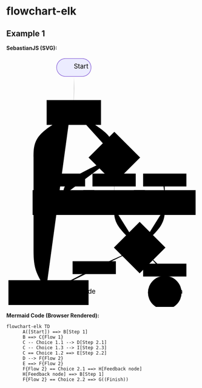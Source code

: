 # flowchart-elk

## Example 1

**SebastianJS (SVG):**

<svg id="graph" xmlns="http://www.w3.org/2000/svg" xmlns:xlink="http://www.w3.org/1999/xlink" class="flowchart" style="max-width: 28186px;" viewBox="-46 -4 415 545" role="graphics-document document" aria-roledescription="flowchart-elk"><style>#graph{font-family:"trebuchet ms",verdana,arial,sans-serif;font-size:16px;fill:#333;}@keyframes edge-animation-frame{from{stroke-dashoffset:0;}}@keyframes dash{to{stroke-dashoffset:0;}}#graph .edge-animation-slow{stroke-dasharray:9,5!important;stroke-dashoffset:900;animation:dash 50s linear infinite;stroke-linecap:round;}#graph .edge-animation-fast{stroke-dasharray:9,5!important;stroke-dashoffset:900;animation:dash 20s linear infinite;stroke-linecap:round;}#graph .error-icon{fill:#552222;}#graph .error-text{fill:#552222;stroke:#552222;}#graph .edge-thickness-normal{stroke-width:1px;}#graph .edge-thickness-thick{stroke-width:3.5px;}#graph .edge-pattern-solid{stroke-dasharray:0;}#graph .edge-thickness-invisible{stroke-width:0;fill:none;}#graph .edge-pattern-dashed{stroke-dasharray:3;}#graph .edge-pattern-dotted{stroke-dasharray:2;}#graph .marker{fill:#333333;stroke:#333333;}#graph .marker.cross{stroke:#333333;}#graph svg{font-family:"trebuchet ms",verdana,arial,sans-serif;font-size:16px;}#graph p{margin:0;}#graph .label{font-family:"trebuchet ms",verdana,arial,sans-serif;color:#333;}#graph .cluster-label text{fill:#333;}#graph .cluster-label span{color:#333;}#graph .cluster-label span p{background-color:transparent;}#graph .label text,#graph span{fill:#333;color:#333;}#graph .node rect,#graph .node circle,#graph .node ellipse,#graph .node polygon,#graph .node path{fill:#ECECFF;stroke:#9370DB;stroke-width:1px;}#graph .rough-node .label text,#graph .node .label text,#graph .image-shape .label,#graph .icon-shape .label{text-anchor:middle;}#graph .node .katex path{fill:#000;stroke:#000;stroke-width:1px;}#graph .rough-node .label,#graph .node .label,#graph .image-shape .label,#graph .icon-shape .label{text-align:center;}#graph .node.clickable{cursor:pointer;}#graph .root .anchor path{fill:#333333!important;stroke-width:0;stroke:#333333;}#graph .arrowheadPath{fill:#333333;}#graph .edgePath .path{stroke:#333333;stroke-width:2.0px;}#graph .flowchart-link{stroke:#333333;fill:none;}#graph .edgeLabel{background-color:rgba(232,232,232, 0.8);text-align:center;}#graph .edgeLabel p{background-color:rgba(232,232,232, 0.8);}#graph .edgeLabel rect{opacity:0.5;background-color:rgba(232,232,232, 0.8);fill:rgba(232,232,232, 0.8);}#graph .labelBkg{background-color:rgba(232, 232, 232, 0.5);}#graph .cluster rect{fill:#ffffde;stroke:#aaaa33;stroke-width:1px;}#graph .cluster text{fill:#333;}#graph .cluster span{color:#333;}#graph div.mermaidTooltip{position:absolute;text-align:center;max-width:200px;padding:2px;font-family:"trebuchet ms",verdana,arial,sans-serif;font-size:12px;background:hsl(80, 100%, 96.2745098039%);border:1px solid #aaaa33;border-radius:2px;pointer-events:none;z-index:100;}#graph .flowchartTitleText{text-anchor:middle;font-size:18px;fill:#333;}#graph rect.text{fill:none;stroke-width:0;}#graph .icon-shape,#graph .image-shape{background-color:rgba(232,232,232, 0.8);text-align:center;}#graph .icon-shape p,#graph .image-shape p{background-color:rgba(232,232,232, 0.8);padding:2px;}#graph .icon-shape rect,#graph .image-shape rect{opacity:0.5;background-color:rgba(232,232,232, 0.8);fill:rgba(232,232,232, 0.8);}#graph .label-icon{display:inline-block;height:1em;overflow:visible;vertical-align:-0.125em;}#graph .node .label-icon path{fill:currentColor;stroke:revert;stroke-width:revert;}#graph :root{--mermaid-font-family:"trebuchet ms",verdana,arial,sans-serif;}</style><g><marker id="graph_flowchart-elk-pointEnd" class="marker flowchart-elk" viewBox="0 0 10 10" refX="5" refY="5" markerUnits="userSpaceOnUse" markerWidth="8" markerHeight="8" orient="auto"><path d="M 0 0 L 10 5 L 0 10 z" class="arrowMarkerPath" style="stroke-width: 1; stroke-dasharray: 1,0;"/></marker><marker id="graph_flowchart-elk-pointStart" class="marker flowchart-elk" viewBox="0 0 10 10" refX="4.5" refY="5" markerUnits="userSpaceOnUse" markerWidth="8" markerHeight="8" orient="auto"><path d="M 0 5 L 10 10 L 10 0 z" class="arrowMarkerPath" style="stroke-width: 1; stroke-dasharray: 1,0;"/></marker><marker id="graph_flowchart-elk-circleEnd" class="marker flowchart-elk" viewBox="0 0 10 10" refX="11" refY="5" markerUnits="userSpaceOnUse" markerWidth="11" markerHeight="11" orient="auto"><circle cx="5" cy="5" r="5" class="arrowMarkerPath" style="stroke-width: 1; stroke-dasharray: 1,0;"/></marker><marker id="graph_flowchart-elk-circleStart" class="marker flowchart-elk" viewBox="0 0 10 10" refX="-1" refY="5" markerUnits="userSpaceOnUse" markerWidth="11" markerHeight="11" orient="auto"><circle cx="5" cy="5" r="5" class="arrowMarkerPath" style="stroke-width: 1; stroke-dasharray: 1,0;"/></marker><marker id="graph_flowchart-elk-crossEnd" class="marker cross flowchart-elk" viewBox="0 0 11 11" refX="12" refY="5.2" markerUnits="userSpaceOnUse" markerWidth="11" markerHeight="11" orient="auto"><path d="M 1,1 l 9,9 M 10,1 l -9,9" class="arrowMarkerPath" style="stroke-width: 2; stroke-dasharray: 1,0;"/></marker><marker id="graph_flowchart-elk-crossStart" class="marker cross flowchart-elk" viewBox="0 0 11 11" refX="-1" refY="5.2" markerUnits="userSpaceOnUse" markerWidth="11" markerHeight="11" orient="auto"><path d="M 1,1 l 9,9 M 10,1 l -9,9" class="arrowMarkerPath" style="stroke-width: 2; stroke-dasharray: 1,0;"/></marker><g class="root"><g class="clusters"/><g class="edgePaths"><path d="M101,41.046L100.917,45.705C100.833,50.364,100.667,59.682,100.583,69.841C100.5,80,100.5,91,100.5,96.5L100.5,102" id="L_A_B_0" class=" edge-thickness-thick edge-pattern-solid edge-thickness-normal edge-pattern-solid flowchart-link" style="" marker-end="url(#graph_flowchart-elk-pointEnd)"/><path d="M105.5,120.8L119.25,128.5C133,136.2,160.5,151.6,174.25,166.8C188,182,188,197,188,204.5L188,212" id="L_B_C_0" class=" edge-thickness-thick edge-pattern-solid edge-thickness-normal edge-pattern-solid flowchart-link" style="" marker-end="url(#graph_flowchart-elk-pointEnd)"/><path d="M292.965,263.035L293.805,263.362C294.644,263.69,296.322,264.345,297.161,270.172C298,276,298,287,298,292.5L298,298" id="L_C_D_0" class=" edge-thickness-normal edge-pattern-solid edge-thickness-normal edge-pattern-solid flowchart-link" style="" marker-end="url(#graph_flowchart-elk-pointEnd)"/><path d="M188,216L169.667,224.167C151.333,232.333,114.667,248.667,96.333,262.333C78,276,78,287,78,292.5L78,298" id="L_C_I_0" class=" edge-thickness-normal edge-pattern-solid edge-thickness-normal edge-pattern-solid flowchart-link" style="" marker-end="url(#graph_flowchart-elk-pointEnd)"/><path d="M188.5,265.5L188.417,265.417C188.333,265.333,188.167,265.167,188.083,270.583C188,276,188,287,188,292.5L188,298" id="L_C_E_0" class=" edge-thickness-thick edge-pattern-solid edge-thickness-normal edge-pattern-solid flowchart-link" style="" marker-end="url(#graph_flowchart-elk-pointEnd)"/><path d="M298,326L298,332.167C298,338.333,298,350.667,289.331,364.557C280.662,378.446,263.324,393.893,254.656,401.616L245.987,409.339" id="L_D_F_0" class=" edge-thickness-normal edge-pattern-solid edge-thickness-normal edge-pattern-solid flowchart-link" style="" marker-end="url(#graph_flowchart-elk-pointEnd)"/><path d="M188,326L188,332.167C188,338.333,188,350.667,196.669,364.557C205.338,378.446,222.676,393.893,231.344,401.616L240.013,409.339" id="L_E_F_0" class=" edge-thickness-thick edge-pattern-solid edge-thickness-normal edge-pattern-solid flowchart-link" style="" marker-end="url(#graph_flowchart-elk-pointEnd)"/><path d="M243,412L224.667,420.167C206.333,428.333,169.667,444.667,138.165,460.208C106.663,475.749,80.327,490.497,67.158,497.871L53.99,505.246" id="L_F_H_0" class=" edge-thickness-thick edge-pattern-solid edge-thickness-normal edge-pattern-solid flowchart-link" style="" marker-end="url(#graph_flowchart-elk-pointEnd)"/><path d="M40.5,502.462L35.917,495.551C31.333,488.641,22.167,474.821,17.583,459.744C13,444.667,13,428.333,13,412C13,395.667,13,379.333,13,363C13,346.667,13,330.333,13,314C13,297.667,13,281.333,13,265C13,248.667,13,232.333,13,216C13,199.667,13,183.333,26.168,167.792C39.337,152.251,65.673,137.503,78.842,130.129L92.01,122.754" id="L_H_B_0" class=" edge-thickness-thick edge-pattern-solid edge-thickness-normal edge-pattern-solid flowchart-link" style="" marker-end="url(#graph_flowchart-elk-pointEnd)"/><path d="M264.125,430.875L269.771,435.896C275.417,440.917,286.708,450.958,292.354,457.396C298,463.833,298,466.667,298,468.083L298,469.5" id="L_F_G_0" class=" edge-thickness-thick edge-pattern-solid edge-thickness-normal edge-pattern-solid flowchart-link" style="" marker-end="url(#graph_flowchart-elk-pointEnd)"/></g><g class="edgeLabels"><g><rect class="background" style="stroke: none"/></g><g><rect class="background" style="stroke: none"/></g><g><rect class="background" style="stroke: none"/></g><g><rect class="background" style="stroke: none"/></g><g><rect class="background" style="stroke: none"/></g><g class="edgeLabel"><g class="label" transform="translate(-5, -12)"><text y="-10.1"><tspan class="text-outer-tspan" x="0" y="-0.1em" dy="1.1em"/></text></g></g><g class="edgeLabel"><g class="label" transform="translate(-5, -12)"><text y="-10.1"><tspan class="text-outer-tspan" x="0" y="-0.1em" dy="1.1em"/></text></g></g><g class="edgeLabel" transform="translate(298, 265)"><g class="label" transform="translate(-45, -12)"><g><rect class="background" style="" x="-2" y="-2" width="94" height="28"/><text y="-10.1" style=""><tspan class="text-outer-tspan" x="0" y="-0.1em" dy="1.1em"><tspan font-style="normal" class="text-inner-tspan" font-weight="normal">Choice</tspan><tspan font-style="normal" class="text-inner-tspan" font-weight="normal"> 1.1</tspan></tspan></text></g></g></g><g class="edgeLabel" transform="translate(78, 265)"><g class="label" transform="translate(-45, -12)"><g><rect class="background" style="" x="-2" y="-2" width="94" height="28"/><text y="-10.1" style=""><tspan class="text-outer-tspan" x="0" y="-0.1em" dy="1.1em"><tspan font-style="normal" class="text-inner-tspan" font-weight="normal">Choice</tspan><tspan font-style="normal" class="text-inner-tspan" font-weight="normal"> 1.3</tspan></tspan></text></g></g></g><g class="edgeLabel" transform="translate(188, 265)"><g class="label" transform="translate(-45, -12)"><g><rect class="background" style="" x="-2" y="-2" width="94" height="28"/><text y="-10.1" style=""><tspan class="text-outer-tspan" x="0" y="-0.1em" dy="1.1em"><tspan font-style="normal" class="text-inner-tspan" font-weight="normal">Choice</tspan><tspan font-style="normal" class="text-inner-tspan" font-weight="normal"> 1.2</tspan></tspan></text></g></g></g><g class="edgeLabel"><g class="label" transform="translate(-5, -12)"><text y="-10.1"><tspan class="text-outer-tspan" x="0" y="-0.1em" dy="1.1em"/></text></g></g><g class="edgeLabel"><g class="label" transform="translate(-5, -12)"><text y="-10.1"><tspan class="text-outer-tspan" x="0" y="-0.1em" dy="1.1em"/></text></g></g><g class="edgeLabel" transform="translate(144.81338, 455.73768)"><g class="label" transform="translate(-45, -12)"><g><rect class="background" style="" x="-2" y="-2" width="94" height="28"/><text y="-10.1" style=""><tspan class="text-outer-tspan" x="0" y="-0.1em" dy="1.1em"><tspan font-style="normal" class="text-inner-tspan" font-weight="normal">Choice</tspan><tspan font-style="normal" class="text-inner-tspan" font-weight="normal"> 2.1</tspan></tspan></text></g></g></g><g class="edgeLabel"><g class="label" transform="translate(-5, -12)"><text y="-10.1"><tspan class="text-outer-tspan" x="0" y="-0.1em" dy="1.1em"/></text></g></g><g class="edgeLabel" transform="translate(298, 461)"><g class="label" transform="translate(-45, -12)"><g><rect class="background" style="" x="-2" y="-2" width="94" height="28"/><text y="-10.1" style=""><tspan class="text-outer-tspan" x="0" y="-0.1em" dy="1.1em"><tspan font-style="normal" class="text-inner-tspan" font-weight="normal">Choice</tspan><tspan font-style="normal" class="text-inner-tspan" font-weight="normal"> 2.2</tspan></tspan></text></g></g></g></g><g class="nodes"><g class="node default  " id="flowchart-A-0" transform="translate(100.5, 20)"><g class="basic label-container outer-path"><path d="M-17.875 -19.5 C-4.809757692532241 -19.5, 8.255484614935519 -19.5, 17.875 -19.5 C17.875 -19.5, 17.875 -19.5, 17.875 -19.5 C18.33308730344323 -19.48531003179142, 18.791174606886457 -19.470620063582842, 19.1243692896239 -19.45993515863156 C19.617263472346327 -19.412386249616308, 20.110157655068754 -19.36483734060106, 20.368604652847864 -19.3399052695533 C20.761110982080858 -19.276447890174953, 21.153617311313848 -19.212990510796608, 21.60259325967676 -19.140403561325773 C21.85688480245162 -19.08236317609481, 22.111176345226482 -19.02432279086384, 22.82126438623539 -18.862249829261074 C23.06625026085407 -18.789539307631347, 23.311236135472743 -18.716828786001624, 24.019610251460602 -18.50658706670804 C24.402755180201314 -18.36558619117856, 24.78590010894203 -18.224585315649083, 25.192706595147794 -18.074876768247425 C25.620820821255126 -17.88536329990701, 26.04893504736246 -17.695849831566594, 26.33573291279238 -17.568892924097174 C26.67234346626547 -17.393283413959615, 27.008954019738557 -17.217673903822053, 27.443992264076783 -16.990714730406097 C27.84164348463971 -16.749656223642887, 28.239294705202642 -16.50859771687968, 28.512930573605697 -16.342718045390892 C28.845284351848402 -16.11088243705196, 29.177638130091108 -15.879046828713026, 29.538155344578712 -15.627565626425154 C29.851147296064415 -15.377962874180932, 30.16413924755012 -15.12836012193671, 30.51545370850187 -14.848196188198123 C30.87167973459637 -14.524681136523265, 31.227905760690867 -14.201166084848406, 31.440809736767985 -14.007812326905688 C31.702987369646845 -13.73709239577429, 31.96516500252571 -13.466372464642893, 32.31042094296865 -13.10986736009568 C32.529592873078855 -12.852415539752116, 32.748764803189054 -12.59496371940855, 33.120713908126575 -12.158051136245305 C33.39863064153033 -11.78566803221954, 33.67654737493409 -11.413284928193775, 33.868358964640635 -11.156274872382312 C34.053461643314634 -10.871907450910184, 34.23856432198863 -10.587540029438056, 34.55028387860425 -10.108655082055241 C34.776695700788885 -9.706637965083344, 35.003107522973515 -9.304620848111446, 35.163686474273504 -9.019496659696287 C35.308029992211196 -8.71976425624214, 35.452373510148895 -8.420031852787993, 35.70604614880834 -7.893275190886684 C35.8749129844093 -7.476170842134148, 36.043779820010265 -7.0590664933816125, 36.175134229970325 -6.734618561215508 C36.26229788253381 -6.472095527336349, 36.3494615350973 -6.20957249345719, 36.56902313421488 -5.548287939305138 C36.64864945027516 -5.24463828590361, 36.72827576633544 -4.940988632502083, 36.88609428754556 -4.339158212148133 C36.965851659960315 -3.9296209615249986, 37.04560903237507 -3.520083710901864, 37.125044776581774 -3.1121979531509023 C37.1701586239121 -2.762303861993667, 37.215272471242436 -2.4124097708364314, 37.28489270250937 -1.872449005199798 C37.30808722510281 -1.511175593525262, 37.33128174769625 -1.149902181850726, 37.36498121591342 -0.6250057626472757 C37.36498121591342 -0.262436801386151, 37.36498121591342 0.1001321598749737, 37.36498121591342 0.625005762647271 C37.338527245171285 1.0370477102167854, 37.31207327442916 1.4490896577863, 37.28489270250937 1.8724490051997846 C37.22272054412064 2.354643988381391, 37.16054838573192 2.836838971562998, 37.125044776581774 3.1121979531508885 C37.071144219886314 3.3889659198954023, 37.01724366319085 3.6657338866399165, 36.88609428754556 4.339158212148129 C36.78681343574684 4.717759128649991, 36.687532583948126 5.0963600451518545, 36.56902313421489 5.548287939305125 C36.418211200900316 6.002509453830178, 36.26739926758575 6.456730968355229, 36.175134229970325 6.734618561215495 C36.07368024715679 6.985211860244247, 35.972226264343256 7.235805159272999, 35.70604614880834 7.893275190886679 C35.495793298138956 8.32986973399199, 35.28554044746957 8.766464277097299, 35.163686474273504 9.019496659696284 C34.97573729189579 9.353219464926374, 34.78778810951808 9.686942270156463, 34.55028387860425 10.108655082055236 C34.40490099894723 10.332002225977831, 34.259518119290206 10.555349369900425, 33.86835896464064 11.156274872382301 C33.71085483847354 11.36731605252514, 33.55335071230644 11.57835723266798, 33.12071390812658 12.158051136245302 C32.85363518638165 12.471777000016683, 32.58655646463672 12.785502863788064, 32.31042094296866 13.10986736009567 C31.976123989909556 13.455056410419473, 31.64182703685045 13.800245460743277, 31.44080973676799 14.007812326905684 C31.10143405159593 14.316024344790375, 30.762058366423872 14.624236362675065, 30.515453708501887 14.848196188198111 C30.12985725334419 15.155699100033761, 29.744260798186495 15.463202011869411, 29.538155344578715 15.627565626425152 C29.188982465609538 15.871133511343738, 28.839809586640364 16.114701396262323, 28.512930573605708 16.34271804539089 C28.108995548134487 16.587585831617236, 27.70506052266327 16.832453617843587, 27.443992264076787 16.990714730406093 C27.101482813049504 17.169401691619253, 26.75897336202222 17.348088652832413, 26.335732912792388 17.56889292409717 C25.965763725041178 17.732667308768608, 25.595794537289972 17.89644169344005, 25.192706595147804 18.07487676824742 C24.746756373036074 18.2389905723032, 24.30080615092434 18.403104376358982, 24.019610251460616 18.506587066708033 C23.76299254418672 18.582749855213095, 23.506374836912823 18.658912643718153, 22.821264386235413 18.86224982926107 C22.378772958596752 18.963245610093175, 21.93628153095809 19.06424139092528, 21.602593259676766 19.140403561325773 C21.249968177349373 19.19741324998811, 20.897343095021984 19.254422938650446, 20.36860465284788 19.3399052695533 C20.06841450400754 19.36886425218045, 19.7682243551672 19.397823234807603, 19.1243692896239 19.45993515863156 C18.755824430054634 19.471753674948893, 18.38727957048537 19.48357219126623, 17.875000000000004 19.5 C17.875000000000004 19.5, 17.875 19.5, 17.875 19.5 C6.332893193379096 19.5, -5.209213613241808 19.5, -17.874999999999996 19.5 C-18.227191194243634 19.488705913899178, -18.57938238848727 19.47741182779836, -19.124369289623893 19.45993515863156 C-19.517968773736314 19.42196508977187, -19.91156825784874 19.38399502091218, -20.36860465284787 19.3399052695533 C-20.714609069998843 19.283965958692658, -21.060613487149816 19.22802664783202, -21.60259325967676 19.140403561325773 C-21.972372433160142 19.056003878012806, -22.342151606643526 18.971604194699843, -22.821264386235388 18.862249829261074 C-23.17207506423453 18.758131061473755, -23.522885742233676 18.654012293686435, -24.01961025146059 18.506587066708043 C-24.338024046818013 18.389407846631652, -24.65643784217544 18.272228626555265, -25.192706595147797 18.074876768247425 C-25.490364933801946 17.94311225144613, -25.78802327245609 17.811347734644833, -26.33573291279238 17.568892924097174 C-26.60272894122581 17.429601267082575, -26.869724969659238 17.290309610067972, -27.443992264076783 16.990714730406097 C-27.86224341743307 16.737168423324913, -28.280494570789354 16.48362211624373, -28.512930573605686 16.3427180453909 C-28.754975619439378 16.173877899378475, -28.99702066527307 16.005037753366054, -29.538155344578712 15.627565626425156 C-29.89665103414851 15.341674853964197, -30.255146723718305 15.055784081503235, -30.51545370850187 14.848196188198125 C-30.75941185655148 14.626639852918354, -31.00337000460109 14.405083517638582, -31.440809736767974 14.007812326905695 C-31.633285344610194 13.809065459267314, -31.825760952452413 13.610318591628936, -32.310420942968655 13.109867360095677 C-32.56305255978394 12.81311188783821, -32.815684176599234 12.516356415580741, -33.120713908126575 12.158051136245307 C-33.297848968341576 11.920706292893165, -33.474984028556584 11.683361449541025, -33.868358964640635 11.156274872382316 C-34.12534630222761 10.761473311086158, -34.3823336398146 10.366671749790001, -34.55028387860425 10.108655082055252 C-34.74101144969212 9.769998966327908, -34.931739020779986 9.431342850600565, -35.163686474273504 9.019496659696289 C-35.33050144685298 8.673101799866384, -35.49731641943245 8.326706940036479, -35.70604614880834 7.893275190886686 C-35.86517942590858 7.500212919816483, -36.02431270300882 7.10715064874628, -36.175134229970325 6.73461856121551 C-36.26163988265277 6.47407731813999, -36.34814553533522 6.2135360750644715, -36.56902313421488 5.5482879393051325 C-36.68206270513627 5.117219063721933, -36.79510227605766 4.6861501881387335, -36.88609428754556 4.339158212148136 C-36.94858485192769 4.018282371431339, -37.01107541630983 3.697406530714542, -37.125044776581774 3.112197953150904 C-37.17766060278452 2.704119995292505, -37.23027642898727 2.296042037434106, -37.28489270250937 1.872449005199809 C-37.31441658997321 1.4125906266973738, -37.34394047743706 0.9527322481949384, -37.36498121591342 0.6250057626472781 C-37.36498121591342 0.33807870285355246, -37.36498121591342 0.05115164305982678, -37.36498121591342 -0.6250057626472687 C-37.34778541422142 -0.8928442542014494, -37.330589612529415 -1.1606827457556301, -37.28489270250937 -1.8724490051997822 C-37.24519835781506 -2.1803105041138506, -37.20550401312076 -2.4881720030279193, -37.125044776581774 -3.112197953150895 C-37.03370439770292 -3.5812114938979156, -36.94236401882406 -4.050225034644936, -36.88609428754556 -4.339158212148126 C-36.79777126924165 -4.6759721603792075, -36.70944825093775 -5.012786108610289, -36.56902313421489 -5.548287939305123 C-36.47038727701434 -5.8453634257035345, -36.37175141981379 -6.142438912101946, -36.17513422997033 -6.734618561215485 C-36.0109712946166 -7.140104185413643, -35.846808359262866 -7.5455898096117995, -35.70604614880834 -7.893275190886678 C-35.56819885082149 -8.179518054616059, -35.43035155283464 -8.465760918345442, -35.163686474273504 -9.019496659696282 C-35.032969739653 -9.251597458519683, -34.9022530050325 -9.483698257343084, -34.55028387860425 -10.108655082055243 C-34.35420751001618 -10.409881038083713, -34.15813114142812 -10.711106994112182, -33.86835896464064 -11.156274872382308 C-33.57975019217314 -11.542984334688699, -33.29114141970563 -11.92969379699509, -33.12071390812658 -12.158051136245302 C-32.844644914122675 -12.48233748537306, -32.56857592011877 -12.806623834500819, -32.31042094296866 -13.109867360095668 C-31.964757765611154 -13.466792970191943, -31.619094588253645 -13.823718580288215, -31.440809736767996 -14.007812326905677 C-31.24593159254039 -14.184795501300043, -31.051053448312782 -14.36177867569441, -30.515453708501887 -14.848196188198107 C-30.317080103931886 -15.006393858899365, -30.118706499361885 -15.164591529600623, -29.53815534457872 -15.627565626425149 C-29.23075792922942 -15.841992756353182, -28.923360513880116 -16.056419886281216, -28.51293057360571 -16.342718045390885 C-28.253970120932298 -16.499701393622047, -27.99500966825888 -16.656684741853212, -27.44399226407679 -16.99071473040609 C-27.136106325263654 -17.151338627474548, -26.82822038645052 -17.311962524543006, -26.335732912792388 -17.56889292409717 C-26.039116606430856 -17.700196164113315, -25.742500300069324 -17.83149940412946, -25.192706595147804 -18.07487676824742 C-24.779751369992205 -18.22684810842094, -24.366796144836602 -18.378819448594452, -24.01961025146062 -18.506587066708033 C-23.653923627778067 -18.615120937088758, -23.28823700409551 -18.72365480746948, -22.821264386235413 -18.862249829261067 C-22.520393217618107 -18.930921710130107, -22.2195220490008 -18.999593590999144, -21.602593259676766 -19.140403561325773 C-21.27718136602575 -19.193013632684345, -20.951769472374735 -19.245623704042917, -20.368604652847882 -19.3399052695533 C-19.914603332851662 -19.38370223087686, -19.460602012855443 -19.427499192200425, -19.124369289623903 -19.45993515863156 C-18.676914741052407 -19.474284155086803, -18.22946019248091 -19.488633151542047, -17.875000000000007 -19.5 C-17.875000000000004 -19.5, -17.875000000000004 -19.5, -17.875 -19.5" stroke="none" stroke-width="0" fill="#ECECFF" style=""/><path d="M-17.875 -19.5 C-5.62537700998384 -19.5, 6.62424598003232 -19.5, 17.875 -19.5 M-17.875 -19.5 C-7.610295647140838 -19.5, 2.6544087057183248 -19.5, 17.875 -19.5 M17.875 -19.5 C17.875 -19.5, 17.875 -19.5, 17.875 -19.5 M17.875 -19.5 C17.875 -19.5, 17.875 -19.5, 17.875 -19.5 M17.875 -19.5 C18.350488090841544 -19.484752022408134, 18.825976181683085 -19.469504044816272, 19.1243692896239 -19.45993515863156 M17.875 -19.5 C18.331395548780137 -19.485364283070666, 18.787791097560277 -19.470728566141332, 19.1243692896239 -19.45993515863156 M19.1243692896239 -19.45993515863156 C19.414472184184962 -19.43194928129303, 19.704575078746025 -19.4039634039545, 20.368604652847864 -19.3399052695533 M19.1243692896239 -19.45993515863156 C19.45202812996138 -19.428326304371613, 19.77968697029886 -19.396717450111662, 20.368604652847864 -19.3399052695533 M20.368604652847864 -19.3399052695533 C20.63517207403674 -19.296808716156708, 20.901739495225613 -19.253712162760117, 21.60259325967676 -19.140403561325773 M20.368604652847864 -19.3399052695533 C20.78468663659412 -19.272636361185178, 21.200768620340376 -19.20536745281706, 21.60259325967676 -19.140403561325773 M21.60259325967676 -19.140403561325773 C21.96622325105321 -19.057407388701552, 22.329853242429667 -18.97441121607733, 22.82126438623539 -18.862249829261074 M21.60259325967676 -19.140403561325773 C22.049929878399794 -19.038301897246487, 22.497266497122826 -18.9362002331672, 22.82126438623539 -18.862249829261074 M22.82126438623539 -18.862249829261074 C23.287697708227036 -18.723814867652422, 23.754131030218684 -18.585379906043773, 24.019610251460602 -18.50658706670804 M22.82126438623539 -18.862249829261074 C23.148071560785038 -18.765255175300606, 23.47487873533468 -18.668260521340137, 24.019610251460602 -18.50658706670804 M24.019610251460602 -18.50658706670804 C24.365480239504773 -18.379303713920663, 24.71135022754894 -18.252020361133287, 25.192706595147794 -18.074876768247425 M24.019610251460602 -18.50658706670804 C24.34468490111256 -18.386956590679, 24.66975955076452 -18.267326114649958, 25.192706595147794 -18.074876768247425 M25.192706595147794 -18.074876768247425 C25.481220417676237 -17.947160257472547, 25.769734240204677 -17.81944374669767, 26.33573291279238 -17.568892924097174 M25.192706595147794 -18.074876768247425 C25.5926050615546 -17.89785357973566, 25.992503527961407 -17.720830391223895, 26.33573291279238 -17.568892924097174 M26.33573291279238 -17.568892924097174 C26.588161413345546 -17.43720113704676, 26.84058991389871 -17.305509349996345, 27.443992264076783 -16.990714730406097 M26.33573291279238 -17.568892924097174 C26.671977652530924 -17.39347425875061, 27.008222392269467 -17.21805559340405, 27.443992264076783 -16.990714730406097 M27.443992264076783 -16.990714730406097 C27.7388504992914 -16.81196993543967, 28.033708734506018 -16.633225140473243, 28.512930573605697 -16.342718045390892 M27.443992264076783 -16.990714730406097 C27.701275792636952 -16.834747943427082, 27.958559321197125 -16.678781156448064, 28.512930573605697 -16.342718045390892 M28.512930573605697 -16.342718045390892 C28.817139897534606 -16.130514790027473, 29.121349221463518 -15.918311534664051, 29.538155344578712 -15.627565626425154 M28.512930573605697 -16.342718045390892 C28.801211154709645 -16.141625991478, 29.08949173581359 -15.940533937565114, 29.538155344578712 -15.627565626425154 M29.538155344578712 -15.627565626425154 C29.85873921530641 -15.371908520614896, 30.17932308603411 -15.11625141480464, 30.51545370850187 -14.848196188198123 M29.538155344578712 -15.627565626425154 C29.78877900616067 -15.427699925689273, 30.03940266774263 -15.227834224953392, 30.51545370850187 -14.848196188198123 M30.51545370850187 -14.848196188198123 C30.745647036512608 -14.639140698280476, 30.975840364523346 -14.43008520836283, 31.440809736767985 -14.007812326905688 M30.51545370850187 -14.848196188198123 C30.81397156583243 -14.5770901685202, 31.112489423162987 -14.305984148842276, 31.440809736767985 -14.007812326905688 M31.440809736767985 -14.007812326905688 C31.687332363872958 -13.753257474535706, 31.933854990977935 -13.498702622165723, 32.31042094296865 -13.10986736009568 M31.440809736767985 -14.007812326905688 C31.70923355563906 -13.730642695915922, 31.977657374510134 -13.453473064926158, 32.31042094296865 -13.10986736009568 M32.31042094296865 -13.10986736009568 C32.60252156591459 -12.766749347387078, 32.89462218886053 -12.423631334678475, 33.120713908126575 -12.158051136245305 M32.31042094296865 -13.10986736009568 C32.603141141262576 -12.766021558928498, 32.895861339556504 -12.422175757761314, 33.120713908126575 -12.158051136245305 M33.120713908126575 -12.158051136245305 C33.368584003118784 -11.825927790385945, 33.61645409811099 -11.493804444526587, 33.868358964640635 -11.156274872382312 M33.120713908126575 -12.158051136245305 C33.333628779522705 -11.872764605518308, 33.54654365091884 -11.587478074791308, 33.868358964640635 -11.156274872382312 M33.868358964640635 -11.156274872382312 C34.030109485667815 -10.907782635988037, 34.191860006695 -10.65929039959376, 34.55028387860425 -10.108655082055241 M33.868358964640635 -11.156274872382312 C34.08322794763264 -10.826178414105836, 34.29809693062465 -10.49608195582936, 34.55028387860425 -10.108655082055241 M34.55028387860425 -10.108655082055241 C34.766011192701015 -9.72560939111712, 34.981738506797775 -9.342563700179, 35.163686474273504 -9.019496659696287 M34.55028387860425 -10.108655082055241 C34.71292971682318 -9.819860926620496, 34.87557555504212 -9.531066771185749, 35.163686474273504 -9.019496659696287 M35.163686474273504 -9.019496659696287 C35.328581303034184 -8.677089019590598, 35.493476131794864 -8.334681379484909, 35.70604614880834 -7.893275190886684 M35.163686474273504 -9.019496659696287 C35.32033841398707 -8.6942055550665, 35.47699035370064 -8.368914450436712, 35.70604614880834 -7.893275190886684 M35.70604614880834 -7.893275190886684 C35.81555535868362 -7.622785325278205, 35.9250645685589 -7.352295459669724, 36.175134229970325 -6.734618561215508 M35.70604614880834 -7.893275190886684 C35.83402591615551 -7.577162691218706, 35.962005683502674 -7.261050191550726, 36.175134229970325 -6.734618561215508 M36.175134229970325 -6.734618561215508 C36.28588031708121 -6.401068991830281, 36.396626404192084 -6.067519422445055, 36.56902313421488 -5.548287939305138 M36.175134229970325 -6.734618561215508 C36.326529476504184 -6.278640200212278, 36.47792472303805 -5.822661839209048, 36.56902313421488 -5.548287939305138 M36.56902313421488 -5.548287939305138 C36.657433231571815 -5.2111419209045575, 36.74584332892876 -4.873995902503978, 36.88609428754556 -4.339158212148133 M36.56902313421488 -5.548287939305138 C36.63612145363433 -5.292412966763192, 36.703219773053775 -5.036537994221246, 36.88609428754556 -4.339158212148133 M36.88609428754556 -4.339158212148133 C36.947525907307714 -4.023719828246917, 37.00895752706986 -3.708281444345701, 37.125044776581774 -3.1121979531509023 M36.88609428754556 -4.339158212148133 C36.938514917848416 -4.069989354647106, 36.99093554815127 -3.800820497146079, 37.125044776581774 -3.1121979531509023 M37.125044776581774 -3.1121979531509023 C37.186546380656495 -2.635203656812783, 37.248047984731215 -2.1582093604746633, 37.28489270250937 -1.872449005199798 M37.125044776581774 -3.1121979531509023 C37.16536865028131 -2.7994539515868606, 37.20569252398084 -2.486709950022819, 37.28489270250937 -1.872449005199798 M37.28489270250937 -1.872449005199798 C37.30645715525968 -1.5365652471006896, 37.32802160801 -1.2006814890015813, 37.36498121591342 -0.6250057626472757 M37.28489270250937 -1.872449005199798 C37.30342661486892 -1.583768359894964, 37.32196052722848 -1.2950877145901298, 37.36498121591342 -0.6250057626472757 M37.36498121591342 -0.6250057626472757 C37.36498121591342 -0.19153246988637057, 37.36498121591342 0.24194082287453456, 37.36498121591342 0.625005762647271 M37.36498121591342 -0.6250057626472757 C37.36498121591342 -0.18884266123492272, 37.36498121591342 0.24732044017743027, 37.36498121591342 0.625005762647271 M37.36498121591342 0.625005762647271 C37.33538339548335 1.0860157067762486, 37.30578557505328 1.5470256509052263, 37.28489270250937 1.8724490051997846 M37.36498121591342 0.625005762647271 C37.34833402114254 0.8842992585773737, 37.33168682637167 1.1435927545074764, 37.28489270250937 1.8724490051997846 M37.28489270250937 1.8724490051997846 C37.23968867053367 2.223042550657529, 37.19448463855797 2.573636096115273, 37.125044776581774 3.1121979531508885 M37.28489270250937 1.8724490051997846 C37.230042892799986 2.2978532979857293, 37.1751930830906 2.7232575907716745, 37.125044776581774 3.1121979531508885 M37.125044776581774 3.1121979531508885 C37.06746744006735 3.407845407178107, 37.00989010355291 3.7034928612053255, 36.88609428754556 4.339158212148129 M37.125044776581774 3.1121979531508885 C37.039694828842784 3.5504518960727673, 36.95434488110379 3.988705838994646, 36.88609428754556 4.339158212148129 M36.88609428754556 4.339158212148129 C36.78354865788553 4.730209141598855, 36.681003028225504 5.12126007104958, 36.56902313421489 5.548287939305125 M36.88609428754556 4.339158212148129 C36.81867151775453 4.596270454574608, 36.751248747963494 4.853382697001088, 36.56902313421489 5.548287939305125 M36.56902313421489 5.548287939305125 C36.42707255011389 5.9758204818631615, 36.285121966012895 6.4033530244211985, 36.175134229970325 6.734618561215495 M36.56902313421489 5.548287939305125 C36.46184692784619 5.871085596678157, 36.35467072147748 6.193883254051189, 36.175134229970325 6.734618561215495 M36.175134229970325 6.734618561215495 C36.02493329480994 7.105617774999179, 35.87473235964955 7.476616988782863, 35.70604614880834 7.893275190886679 M36.175134229970325 6.734618561215495 C36.00368942346361 7.1580905479469115, 35.832244616956906 7.581562534678328, 35.70604614880834 7.893275190886679 M35.70604614880834 7.893275190886679 C35.52886772472179 8.261189979513372, 35.351689300635236 8.629104768140063, 35.163686474273504 9.019496659696284 M35.70604614880834 7.893275190886679 C35.49997108672762 8.321194466597273, 35.2938960246469 8.749113742307868, 35.163686474273504 9.019496659696284 M35.163686474273504 9.019496659696284 C34.97795000955447 9.349290560661439, 34.79221354483543 9.679084461626596, 34.55028387860425 10.108655082055236 M35.163686474273504 9.019496659696284 C35.02524996651669 9.265304697434996, 34.88681345875988 9.511112735173706, 34.55028387860425 10.108655082055236 M34.55028387860425 10.108655082055236 C34.321158314551745 10.460653477268673, 34.09203275049925 10.81265187248211, 33.86835896464064 11.156274872382301 M34.55028387860425 10.108655082055236 C34.36389558808693 10.394997548553812, 34.17750729756962 10.68134001505239, 33.86835896464064 11.156274872382301 M33.86835896464064 11.156274872382301 C33.68922302127477 11.396300716872398, 33.510087077908906 11.636326561362495, 33.12071390812658 12.158051136245302 M33.86835896464064 11.156274872382301 C33.70339563204712 11.377310709588862, 33.53843229945359 11.59834654679542, 33.12071390812658 12.158051136245302 M33.12071390812658 12.158051136245302 C32.806547755908916 12.52708857520066, 32.49238160369124 12.89612601415602, 32.31042094296866 13.10986736009567 M33.12071390812658 12.158051136245302 C32.888427402031105 12.430908083781677, 32.656140895935636 12.703765031318053, 32.31042094296866 13.10986736009567 M32.31042094296866 13.10986736009567 C32.123700568685905 13.302671476570447, 31.93698019440314 13.495475593045226, 31.44080973676799 14.007812326905684 M32.31042094296866 13.10986736009567 C32.02618519505619 13.403364106004192, 31.741949447143725 13.696860851912712, 31.44080973676799 14.007812326905684 M31.44080973676799 14.007812326905684 C31.200868160256466 14.225720918187223, 30.960926583744943 14.44362950946876, 30.515453708501887 14.848196188198111 M31.44080973676799 14.007812326905684 C31.19572417680245 14.230392547857816, 30.950638616836912 14.452972768809948, 30.515453708501887 14.848196188198111 M30.515453708501887 14.848196188198111 C30.19809292277325 15.10128296949151, 29.880732137044614 15.354369750784908, 29.538155344578715 15.627565626425152 M30.515453708501887 14.848196188198111 C30.20414467143831 15.096456860974918, 29.892835634374737 15.344717533751727, 29.538155344578715 15.627565626425152 M29.538155344578715 15.627565626425152 C29.27733132486755 15.809505171685826, 29.016507305156384 15.991444716946498, 28.512930573605708 16.34271804539089 M29.538155344578715 15.627565626425152 C29.235948874194637 15.838371777857832, 28.93374240381056 16.04917792929051, 28.512930573605708 16.34271804539089 M28.512930573605708 16.34271804539089 C28.218024779264685 16.52149167097923, 27.92311898492366 16.700265296567572, 27.443992264076787 16.990714730406093 M28.512930573605708 16.34271804539089 C28.148913507203247 16.563387330245792, 27.784896440800782 16.784056615100692, 27.443992264076787 16.990714730406093 M27.443992264076787 16.990714730406093 C27.080961821473615 17.180107479780073, 26.71793137887044 17.369500229154053, 26.335732912792388 17.56889292409717 M27.443992264076787 16.990714730406093 C27.212908939630616 17.11127075275373, 26.981825615184444 17.23182677510136, 26.335732912792388 17.56889292409717 M26.335732912792388 17.56889292409717 C25.934894381288945 17.746332251541176, 25.534055849785506 17.92377157898518, 25.192706595147804 18.07487676824742 M26.335732912792388 17.56889292409717 C26.022241565015275 17.707666244367672, 25.708750217238162 17.846439564638178, 25.192706595147804 18.07487676824742 M25.192706595147804 18.07487676824742 C24.923332198456855 18.174009036299317, 24.653957801765905 18.27314130435121, 24.019610251460616 18.506587066708033 M25.192706595147804 18.07487676824742 C24.87241292624189 18.192747799167016, 24.552119257335974 18.31061883008661, 24.019610251460616 18.506587066708033 M24.019610251460616 18.506587066708033 C23.554636083389177 18.644588959092424, 23.089661915317738 18.782590851476815, 22.821264386235413 18.86224982926107 M24.019610251460616 18.506587066708033 C23.62067530881595 18.624988863632726, 23.221740366171282 18.74339066055742, 22.821264386235413 18.86224982926107 M22.821264386235413 18.86224982926107 C22.3582933318966 18.96791995124543, 21.89532227755779 19.07359007322979, 21.602593259676766 19.140403561325773 M22.821264386235413 18.86224982926107 C22.489025805034082 18.938081117360916, 22.156787223832755 19.01391240546076, 21.602593259676766 19.140403561325773 M21.602593259676766 19.140403561325773 C21.31367588171798 19.18711348240642, 21.024758503759198 19.23382340348707, 20.36860465284788 19.3399052695533 M21.602593259676766 19.140403561325773 C21.266526726103592 19.19473619223899, 20.93046019253042 19.24906882315221, 20.36860465284788 19.3399052695533 M20.36860465284788 19.3399052695533 C19.975659289467924 19.377812236172623, 19.582713926087965 19.415719202791944, 19.1243692896239 19.45993515863156 M20.36860465284788 19.3399052695533 C19.906374937651382 19.38449601426574, 19.44414522245489 19.42908675897818, 19.1243692896239 19.45993515863156 M19.1243692896239 19.45993515863156 C18.776615000354806 19.47108696182576, 18.428860711085708 19.482238765019957, 17.875000000000004 19.5 M19.1243692896239 19.45993515863156 C18.728522648568408 19.472629189941465, 18.332676007512916 19.485323221251367, 17.875000000000004 19.5 M17.875000000000004 19.5 C17.875000000000004 19.5, 17.875000000000004 19.5, 17.875 19.5 M17.875000000000004 19.5 C17.875000000000004 19.5, 17.875000000000004 19.5, 17.875 19.5 M17.875 19.5 C6.159209892384547 19.5, -5.556580215230905 19.5, -17.874999999999996 19.5 M17.875 19.5 C10.317228864109747 19.5, 2.7594577282194965 19.5, -17.874999999999996 19.5 M-17.874999999999996 19.5 C-18.296547361701098 19.48648179660241, -18.7180947234022 19.472963593204817, -19.124369289623893 19.45993515863156 M-17.874999999999996 19.5 C-18.160655274372097 19.49083959134515, -18.446310548744194 19.481679182690296, -19.124369289623893 19.45993515863156 M-19.124369289623893 19.45993515863156 C-19.51089861943375 19.422647139054334, -19.897427949243603 19.38535911947711, -20.36860465284787 19.3399052695533 M-19.124369289623893 19.45993515863156 C-19.512188055242355 19.42252274873265, -19.900006820860817 19.385110338833744, -20.36860465284787 19.3399052695533 M-20.36860465284787 19.3399052695533 C-20.696945198962133 19.286821716376508, -21.025285745076395 19.233738163199718, -21.60259325967676 19.140403561325773 M-20.36860465284787 19.3399052695533 C-20.786372327341734 19.272363831777835, -21.204140001835594 19.204822394002367, -21.60259325967676 19.140403561325773 M-21.60259325967676 19.140403561325773 C-21.998401512921983 19.050062910412787, -22.39420976616721 18.9597222594998, -22.821264386235388 18.862249829261074 M-21.60259325967676 19.140403561325773 C-21.975866787902845 19.055206314345583, -22.34914031612893 18.97000906736539, -22.821264386235388 18.862249829261074 M-22.821264386235388 18.862249829261074 C-23.082906347027418 18.78459586868468, -23.34454830781945 18.70694190810828, -24.01961025146059 18.506587066708043 M-22.821264386235388 18.862249829261074 C-23.175924775621876 18.756988487341538, -23.530585165008368 18.651727145422, -24.01961025146059 18.506587066708043 M-24.01961025146059 18.506587066708043 C-24.255429422247513 18.41980343196994, -24.491248593034438 18.33301979723183, -25.192706595147797 18.074876768247425 M-24.01961025146059 18.506587066708043 C-24.403360941826655 18.365363265300836, -24.787111632192715 18.224139463893632, -25.192706595147797 18.074876768247425 M-25.192706595147797 18.074876768247425 C-25.483246620589046 17.94626331754822, -25.7737866460303 17.817649866849013, -26.33573291279238 17.568892924097174 M-25.192706595147797 18.074876768247425 C-25.557331555102785 17.913468114690488, -25.921956515057772 17.752059461133552, -26.33573291279238 17.568892924097174 M-26.33573291279238 17.568892924097174 C-26.686144461720804 17.386083443470525, -27.036556010649228 17.203273962843877, -27.443992264076783 16.990714730406097 M-26.33573291279238 17.568892924097174 C-26.737675795544266 17.359199579622217, -27.139618678296156 17.149506235147264, -27.443992264076783 16.990714730406097 M-27.443992264076783 16.990714730406097 C-27.830600102611406 16.756350786726564, -28.21720794114603 16.52198684304703, -28.512930573605686 16.3427180453909 M-27.443992264076783 16.990714730406097 C-27.70378056099995 16.83322953812578, -27.963568857923114 16.675744345845466, -28.512930573605686 16.3427180453909 M-28.512930573605686 16.3427180453909 C-28.7907902497369 16.14889516367328, -29.06864992586812 15.955072281955664, -29.538155344578712 15.627565626425156 M-28.512930573605686 16.3427180453909 C-28.728488503165526 16.19235416508233, -28.944046432725365 16.041990284773767, -29.538155344578712 15.627565626425156 M-29.538155344578712 15.627565626425156 C-29.82729756665025 15.396982398720779, -30.116439788721788 15.1663991710164, -30.51545370850187 14.848196188198125 M-29.538155344578712 15.627565626425156 C-29.84863878091349 15.379963348259405, -30.159122217248267 15.132361070093657, -30.51545370850187 14.848196188198125 M-30.51545370850187 14.848196188198125 C-30.75642437958388 14.629353000456021, -30.997395050665887 14.410509812713917, -31.440809736767974 14.007812326905695 M-30.51545370850187 14.848196188198125 C-30.84595169674489 14.548046659773398, -31.17644968498791 14.247897131348669, -31.440809736767974 14.007812326905695 M-31.440809736767974 14.007812326905695 C-31.66728101340997 13.77396214013523, -31.893752290051964 13.540111953364766, -32.310420942968655 13.109867360095677 M-31.440809736767974 14.007812326905695 C-31.76188648892181 13.676274219415264, -32.082963241075646 13.344736111924831, -32.310420942968655 13.109867360095677 M-32.310420942968655 13.109867360095677 C-32.509437786770896 12.876090850986342, -32.708454630573144 12.642314341877006, -33.120713908126575 12.158051136245307 M-32.310420942968655 13.109867360095677 C-32.49782337412809 12.889733800955385, -32.68522580528752 12.669600241815095, -33.120713908126575 12.158051136245307 M-33.120713908126575 12.158051136245307 C-33.40725537128324 11.774111680079686, -33.693796834439915 11.390172223914066, -33.868358964640635 11.156274872382316 M-33.120713908126575 12.158051136245307 C-33.31631462360293 11.895963997098765, -33.51191533907927 11.63387685795222, -33.868358964640635 11.156274872382316 M-33.868358964640635 11.156274872382316 C-34.12760435841513 10.758004330409157, -34.38684975218961 10.359733788435998, -34.55028387860425 10.108655082055252 M-33.868358964640635 11.156274872382316 C-34.07723440391961 10.835386106740899, -34.28610984319858 10.514497341099483, -34.55028387860425 10.108655082055252 M-34.55028387860425 10.108655082055252 C-34.703802729851 9.836066816197269, -34.85732158109774 9.563478550339285, -35.163686474273504 9.019496659696289 M-34.55028387860425 10.108655082055252 C-34.69423506240902 9.853055178571875, -34.8381862462138 9.5974552750885, -35.163686474273504 9.019496659696289 M-35.163686474273504 9.019496659696289 C-35.37489514763634 8.580917330316703, -35.58610382099917 8.142338000937116, -35.70604614880834 7.893275190886686 M-35.163686474273504 9.019496659696289 C-35.298957466379925 8.738603550251735, -35.434228458486345 8.457710440807181, -35.70604614880834 7.893275190886686 M-35.70604614880834 7.893275190886686 C-35.871677743517694 7.484161949685542, -36.037309338227054 7.075048708484398, -36.175134229970325 6.73461856121551 M-35.70604614880834 7.893275190886686 C-35.87989136276469 7.4638741513459514, -36.053736576721036 7.034473111805217, -36.175134229970325 6.73461856121551 M-36.175134229970325 6.73461856121551 C-36.30684864647391 6.337915724549056, -36.43856306297749 5.941212887882602, -36.56902313421488 5.5482879393051325 M-36.175134229970325 6.73461856121551 C-36.331768549683396 6.262860946529456, -36.48840286939647 5.791103331843401, -36.56902313421488 5.5482879393051325 M-36.56902313421488 5.5482879393051325 C-36.67863402613246 5.130294102762347, -36.78824491805004 4.712300266219561, -36.88609428754556 4.339158212148136 M-36.56902313421488 5.5482879393051325 C-36.68873365622332 5.091779836018532, -36.80844417823175 4.63527173273193, -36.88609428754556 4.339158212148136 M-36.88609428754556 4.339158212148136 C-36.965167417243414 3.933134403261526, -37.04424054694127 3.5271105943749164, -37.125044776581774 3.112197953150904 M-36.88609428754556 4.339158212148136 C-36.97218231709409 3.8971143751279462, -37.05827034664261 3.4550705381077567, -37.125044776581774 3.112197953150904 M-37.125044776581774 3.112197953150904 C-37.1858264024369 2.640787665708187, -37.24660802829202 2.169377378265469, -37.28489270250937 1.872449005199809 M-37.125044776581774 3.112197953150904 C-37.17574240969056 2.7189971221392373, -37.22644004279933 2.3257962911275705, -37.28489270250937 1.872449005199809 M-37.28489270250937 1.872449005199809 C-37.306893444379824 1.5297696918882544, -37.32889418625028 1.1870903785766997, -37.36498121591342 0.6250057626472781 M-37.28489270250937 1.872449005199809 C-37.30760150967206 1.5187410034216813, -37.33031031683475 1.1650330016435535, -37.36498121591342 0.6250057626472781 M-37.36498121591342 0.6250057626472781 C-37.36498121591342 0.31631905608908084, -37.36498121591342 0.007632349530883542, -37.36498121591342 -0.6250057626472687 M-37.36498121591342 0.6250057626472781 C-37.36498121591342 0.3420201801276848, -37.36498121591342 0.05903459760809149, -37.36498121591342 -0.6250057626472687 M-37.36498121591342 -0.6250057626472687 C-37.335266817233574 -1.0878315071167033, -37.30555241855373 -1.5506572515861377, -37.28489270250937 -1.8724490051997822 M-37.36498121591342 -0.6250057626472687 C-37.33710021411738 -1.0592748707602127, -37.30921921232133 -1.4935439788731566, -37.28489270250937 -1.8724490051997822 M-37.28489270250937 -1.8724490051997822 C-37.24291792345193 -2.1979971027116436, -37.20094314439448 -2.523545200223505, -37.125044776581774 -3.112197953150895 M-37.28489270250937 -1.8724490051997822 C-37.22105294467208 -2.367577560399672, -37.157213186834795 -2.8627061155995612, -37.125044776581774 -3.112197953150895 M-37.125044776581774 -3.112197953150895 C-37.05114925169748 -3.4916358556070164, -36.977253726813196 -3.8710737580631376, -36.88609428754556 -4.339158212148126 M-37.125044776581774 -3.112197953150895 C-37.06101032005906 -3.44100135370785, -36.99697586353635 -3.7698047542648054, -36.88609428754556 -4.339158212148126 M-36.88609428754556 -4.339158212148126 C-36.77948599040882 -4.745701853458759, -36.672877693272085 -5.152245494769393, -36.56902313421489 -5.548287939305123 M-36.88609428754556 -4.339158212148126 C-36.80065771303362 -4.664964899207764, -36.71522113852169 -4.990771586267402, -36.56902313421489 -5.548287939305123 M-36.56902313421489 -5.548287939305123 C-36.48046026746269 -5.8150251833861715, -36.3918974007105 -6.081762427467221, -36.17513422997033 -6.734618561215485 M-36.56902313421489 -5.548287939305123 C-36.466866533743 -5.855967343482532, -36.36470993327112 -6.163646747659941, -36.17513422997033 -6.734618561215485 M-36.17513422997033 -6.734618561215485 C-36.06887585331599 -6.99707880591768, -35.962617476661634 -7.2595390506198765, -35.70604614880834 -7.893275190886678 M-36.17513422997033 -6.734618561215485 C-35.994438221347465 -7.180941196033627, -35.8137422127246 -7.62726383085177, -35.70604614880834 -7.893275190886678 M-35.70604614880834 -7.893275190886678 C-35.505005119711676 -8.31074118939483, -35.303964090615004 -8.728207187902985, -35.163686474273504 -9.019496659696282 M-35.70604614880834 -7.893275190886678 C-35.53647000043694 -8.24540369132821, -35.366893852065544 -8.597532191769742, -35.163686474273504 -9.019496659696282 M-35.163686474273504 -9.019496659696282 C-34.92973105984199 -9.434908188574065, -34.69577564541047 -9.85031971745185, -34.55028387860425 -10.108655082055243 M-35.163686474273504 -9.019496659696282 C-35.03729865852806 -9.243911024706444, -34.91091084278262 -9.468325389716608, -34.55028387860425 -10.108655082055243 M-34.55028387860425 -10.108655082055243 C-34.38461803250141 -10.363162309177728, -34.21895218639856 -10.61766953630021, -33.86835896464064 -11.156274872382308 M-34.55028387860425 -10.108655082055243 C-34.391946228245146 -10.351904232619257, -34.23360857788604 -10.59515338318327, -33.86835896464064 -11.156274872382308 M-33.86835896464064 -11.156274872382308 C-33.681757379470206 -11.406303996756561, -33.49515579429978 -11.656333121130816, -33.12071390812658 -12.158051136245302 M-33.86835896464064 -11.156274872382308 C-33.61805369022926 -11.491661136813951, -33.36774841581788 -11.827047401245595, -33.12071390812658 -12.158051136245302 M-33.12071390812658 -12.158051136245302 C-32.80457290159454 -12.529408351450712, -32.488431895062504 -12.900765566656123, -32.31042094296866 -13.109867360095668 M-33.12071390812658 -12.158051136245302 C-32.850478759428924 -12.475484718721136, -32.58024361073127 -12.792918301196972, -32.31042094296866 -13.109867360095668 M-32.31042094296866 -13.109867360095668 C-32.10254923926367 -13.324511960755334, -31.894677535558692 -13.539156561415002, -31.440809736767996 -14.007812326905677 M-32.31042094296866 -13.109867360095668 C-32.00986817931435 -13.420212764409547, -31.709315415660043 -13.730558168723427, -31.440809736767996 -14.007812326905677 M-31.440809736767996 -14.007812326905677 C-31.230433991006787 -14.198870012968793, -31.020058245245583 -14.389927699031908, -30.515453708501887 -14.848196188198107 M-31.440809736767996 -14.007812326905677 C-31.227360604542795 -14.201661181238041, -31.013911472317595 -14.395510035570405, -30.515453708501887 -14.848196188198107 M-30.515453708501887 -14.848196188198107 C-30.150902767103624 -15.138915862855253, -29.78635182570536 -15.429635537512398, -29.53815534457872 -15.627565626425149 M-30.515453708501887 -14.848196188198107 C-30.278733269701753 -15.03697443874578, -30.04201283090162 -15.225752689293454, -29.53815534457872 -15.627565626425149 M-29.53815534457872 -15.627565626425149 C-29.20950626946555 -15.856816994234935, -28.880857194352377 -16.08606836204472, -28.51293057360571 -16.342718045390885 M-29.53815534457872 -15.627565626425149 C-29.294097091021786 -15.79781009899495, -29.050038837464854 -15.96805457156475, -28.51293057360571 -16.342718045390885 M-28.51293057360571 -16.342718045390885 C-28.087908806865542 -16.600368738093916, -27.662887040125373 -16.85801943079695, -27.44399226407679 -16.99071473040609 M-28.51293057360571 -16.342718045390885 C-28.087437307278577 -16.600654563914375, -27.66194404095144 -16.858591082437865, -27.44399226407679 -16.99071473040609 M-27.44399226407679 -16.99071473040609 C-27.003999337385935 -17.22025875843179, -26.56400641069508 -17.44980278645749, -26.335732912792388 -17.56889292409717 M-27.44399226407679 -16.99071473040609 C-27.214353822668556 -17.110516958198325, -26.984715381260322 -17.23031918599056, -26.335732912792388 -17.56889292409717 M-26.335732912792388 -17.56889292409717 C-26.064620888725067 -17.68890617489932, -25.79350886465775 -17.808919425701472, -25.192706595147804 -18.07487676824742 M-26.335732912792388 -17.56889292409717 C-25.951856047310255 -17.738823825143488, -25.56797918182812 -17.908754726189805, -25.192706595147804 -18.07487676824742 M-25.192706595147804 -18.07487676824742 C-24.837886057269476 -18.205454006111744, -24.48306551939115 -18.336031243976063, -24.01961025146062 -18.506587066708033 M-25.192706595147804 -18.07487676824742 C-24.93433985312138 -18.16995811762913, -24.675973111094955 -18.265039467010833, -24.01961025146062 -18.506587066708033 M-24.01961025146062 -18.506587066708033 C-23.621820216946627 -18.624649060909285, -23.224030182432635 -18.74271105511054, -22.821264386235413 -18.862249829261067 M-24.01961025146062 -18.506587066708033 C-23.568765185618357 -18.640395515715973, -23.11792011977609 -18.774203964723917, -22.821264386235413 -18.862249829261067 M-22.821264386235413 -18.862249829261067 C-22.423201688260875 -18.953105042471893, -22.025138990286337 -19.04396025568272, -21.602593259676766 -19.140403561325773 M-22.821264386235413 -18.862249829261067 C-22.344164715478126 -18.97114471574511, -21.867065044720835 -19.08003960222915, -21.602593259676766 -19.140403561325773 M-21.602593259676766 -19.140403561325773 C-21.136748987694062 -19.215717650543652, -20.67090471571136 -19.291031739761532, -20.368604652847882 -19.3399052695533 M-21.602593259676766 -19.140403561325773 C-21.134670655508693 -19.216053659173678, -20.66674805134062 -19.29170375702158, -20.368604652847882 -19.3399052695533 M-20.368604652847882 -19.3399052695533 C-20.105016378883043 -19.36533331333141, -19.841428104918204 -19.390761357109515, -19.124369289623903 -19.45993515863156 M-20.368604652847882 -19.3399052695533 C-19.946582109345048 -19.38061727676865, -19.524559565842214 -19.421329283984, -19.124369289623903 -19.45993515863156 M-19.124369289623903 -19.45993515863156 C-18.856907066787702 -19.46851215153428, -18.589444843951505 -19.477089144437002, -17.875000000000007 -19.5 M-19.124369289623903 -19.45993515863156 C-18.788819544559658 -19.470695585847814, -18.453269799495413 -19.481456013064065, -17.875000000000007 -19.5 M-17.875000000000007 -19.5 C-17.875000000000007 -19.5, -17.875000000000004 -19.5, -17.875 -19.5 M-17.875000000000007 -19.5 C-17.875000000000004 -19.5, -17.875000000000004 -19.5, -17.875 -19.5" stroke="#9370DB" stroke-width="1.3" fill="none" stroke-dasharray="0 0" style=""/></g><g class="label" style="" transform="translate(0, -12)"><rect/><g><rect class="background" style="stroke: none"/><text y="-10.1" style=""><tspan class="text-outer-tspan" x="0" y="-0.1em" dy="1.1em"><tspan font-style="normal" class="text-inner-tspan" font-weight="normal">Start</tspan></tspan></text></g></g></g><g class="node default  " id="flowchart-B-1" transform="translate(100.5, 118)"><rect class="basic label-container" style="" x="-59" y="-27" width="118" height="54"/><g class="label" style="" transform="translate(0, -12)"><rect/><g><rect class="background" style="stroke: none"/><text y="-10.1" style=""><tspan class="text-outer-tspan" x="0" y="-0.1em" dy="1.1em"><tspan font-style="normal" class="text-inner-tspan" font-weight="normal">Step</tspan><tspan font-style="normal" class="text-inner-tspan" font-weight="normal"> 1</tspan></tspan></text></g></g></g><g class="node default  " id="flowchart-C-3" transform="translate(188, 216)"><polygon points="56,0 112,-56 56,-112 0,-56" class="label-container" transform="translate(-55.5, 56)"/><g class="label" style="" transform="translate(0, -12)"><rect/><g><rect class="background" style="stroke: none"/><text y="-10.1" style=""><tspan class="text-outer-tspan" x="0" y="-0.1em" dy="1.1em"><tspan font-style="normal" class="text-inner-tspan" font-weight="normal">Flow</tspan><tspan font-style="normal" class="text-inner-tspan" font-weight="normal"> 1</tspan></tspan></text></g></g></g><g class="node default  " id="flowchart-D-5" transform="translate(298, 314)"><rect class="basic label-container" style="" x="-67" y="-27" width="134" height="54"/><g class="label" style="" transform="translate(0, -12)"><rect/><g><rect class="background" style="stroke: none"/><text y="-10.1" style=""><tspan class="text-outer-tspan" x="0" y="-0.1em" dy="1.1em"><tspan font-style="normal" class="text-inner-tspan" font-weight="normal">Step</tspan><tspan font-style="normal" class="text-inner-tspan" font-weight="normal"> 2.1</tspan></tspan></text></g></g></g><g class="node default  " id="flowchart-I-7" transform="translate(78, 314)"><rect class="basic label-container" style="" x="-67" y="-27" width="134" height="54"/><g class="label" style="" transform="translate(0, -12)"><rect/><g><rect class="background" style="stroke: none"/><text y="-10.1" style=""><tspan class="text-outer-tspan" x="0" y="-0.1em" dy="1.1em"><tspan font-style="normal" class="text-inner-tspan" font-weight="normal">Step</tspan><tspan font-style="normal" class="text-inner-tspan" font-weight="normal"> 2.3</tspan></tspan></text></g></g></g><g class="node default  " id="flowchart-E-9" transform="translate(188, 314)"><rect class="basic label-container" style="" x="-67" y="-27" width="134" height="54"/><g class="label" style="" transform="translate(0, -12)"><rect/><g><rect class="background" style="stroke: none"/><text y="-10.1" style=""><tspan class="text-outer-tspan" x="0" y="-0.1em" dy="1.1em"><tspan font-style="normal" class="text-inner-tspan" font-weight="normal">Step</tspan><tspan font-style="normal" class="text-inner-tspan" font-weight="normal"> 2.2</tspan></tspan></text></g></g></g><g class="node default  " id="flowchart-F-11" transform="translate(243, 412)"><polygon points="56,0 112,-56 56,-112 0,-56" class="label-container" transform="translate(-55.5, 56)"/><g class="label" style="" transform="translate(0, -12)"><rect/><g><rect class="background" style="stroke: none"/><text y="-10.1" style=""><tspan class="text-outer-tspan" x="0" y="-0.1em" dy="1.1em"><tspan font-style="normal" class="text-inner-tspan" font-weight="normal">Flow</tspan><tspan font-style="normal" class="text-inner-tspan" font-weight="normal"> 2</tspan></tspan></text></g></g></g><g class="node default  " id="flowchart-H-15" transform="translate(45.5, 510)"><rect class="basic label-container" style="" x="-87" y="-27" width="174" height="54"/><g class="label" style="" transform="translate(0, -12)"><rect/><g><rect class="background" style="stroke: none"/><text y="-10.1" style=""><tspan class="text-outer-tspan" x="0" y="-0.1em" dy="1.1em"><tspan font-style="normal" class="text-inner-tspan" font-weight="normal">Feedback</tspan><tspan font-style="normal" class="text-inner-tspan" font-weight="normal"> node</tspan></tspan></text></g></g></g><g class="node default  " id="flowchart-G-19" transform="translate(298, 510)"><circle class="basic label-container" style="" r="36.5" cx="0" cy="0"/><g class="label" style="" transform="translate(0, -12)"><rect/><g><rect class="background" style="stroke: none"/><text y="-10.1" style=""><tspan class="text-outer-tspan" x="0" y="-0.1em" dy="1.1em"><tspan font-style="normal" class="text-inner-tspan" font-weight="normal">Finish</tspan></tspan></text></g></g></g></g></g></g></svg>

**Mermaid Code (Browser Rendered):**

```mermaid
flowchart-elk TD
      A([Start]) ==> B[Step 1]
      B ==> C{Flow 1}
      C -- Choice 1.1 --> D[Step 2.1]
      C -- Choice 1.3 --> I[Step 2.3]
      C == Choice 1.2 ==> E[Step 2.2]
      D --> F{Flow 2}
      E ==> F{Flow 2}
      F{Flow 2} == Choice 2.1 ==> H[Feedback node]
      H[Feedback node] ==> B[Step 1]
      F{Flow 2} == Choice 2.2 ==> G((Finish))
```

